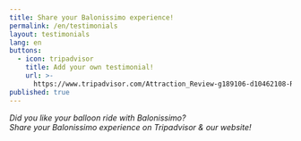 ```yaml
---
title: Share your Balonissimo experience!
permalink: /en/testimonials
layout: testimonials
lang: en
buttons:
  - icon: tripadvisor
    title: Add your own testimonial!
    url: >-
      https://www.tripadvisor.com/Attraction_Review-g189106-d10462108-Reviews-Balonissimo-Evora_Evora_District_Alentejo.html
published: true
---
```

_Did you like your balloon ride with Balonissimo?_\
_Share your Balonissimo experience on Tripadvisor & our website!_
